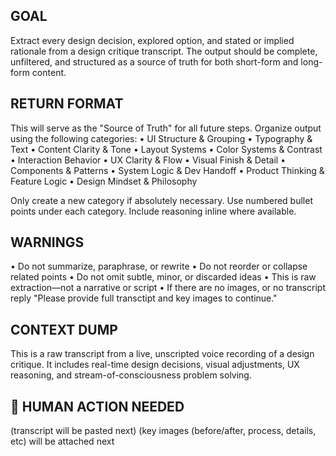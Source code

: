 
GOAL
------------------------------
Extract every design decision, explored option, and stated or implied rationale from a design critique transcript. The output should be complete, unfiltered, and structured as a source of truth for both short-form and long-form content.

RETURN FORMAT
------------------------------
This will serve as the "Source of Truth" for all future steps.
Organize output using the following categories:
•	UI Structure & Grouping
•	Typography & Text
•	Content Clarity & Tone
•	Layout Systems
•	Color Systems & Contrast
•	Interaction Behavior
•	UX Clarity & Flow
•	Visual Finish & Detail
•	Components & Patterns
•	System Logic & Dev Handoff
•	Product Thinking & Feature Logic
•	Design Mindset & Philosophy

Only create a new category if absolutely necessary.
Use numbered bullet points under each category.
Include reasoning inline where available.

WARNINGS
------------------------------
•	Do not summarize, paraphrase, or rewrite
•	Do not reorder or collapse related points
•	Do not omit subtle, minor, or discarded ideas
•	This is raw extraction—not a narrative or script
•	If there are no images, or no transcript reply "Please provide full transctipt and key images to continue."

CONTEXT DUMP
------------------------------
This is a raw transcript from a live, unscripted voice recording of a design critique. It includes real-time design decisions, visual adjustments, UX reasoning, and stream-of-consciousness problem solving.


🧠 HUMAN ACTION NEEDED
------------------------------
(transcript will be pasted next)
(key images (before/after, process, details, etc) will be attached next


